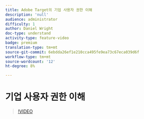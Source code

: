 ```yaml
---
title: Adobe Target의 기업 사용자 권한 이해
description: 'null'
audience: administrator
difficulty: 1
author: Daniel Wright
doc-type: understand
activity-type: feature-video
badge: premium
translation-type: tm+mt
source-git-commit: 6ebdda26ef1e210cca495fe9ea73c67eca039d6f
workflow-type: tm+mt
source-wordcount: '12'
ht-degree: 8%

---
```



# 기업 사용자 권한 이해

>[!VIDEO](https://video.tv.adobe.com/v/19042/?quality=12)